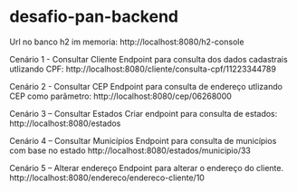 # desafio-pan-backend

Url no banco h2 im memoria: 
http://localhost:8080/h2-console

Cenário 1 - Consultar Cliente
Endpoint para consulta dos dados cadastrais utlizando CPF:
http://localhost:8080/cliente/consulta-cpf/11223344789

Cenário 2 - Consultar CEP
Endpoint para consulta de endereço utlizando CEP como parâmetro: 
http://localhost:8080/cep/06268000

Cenário 3 – Consultar Estados
Criar endpoint para consulta de estados:
http://localhost:8080/estados

Cenário 4 – Consultar Municípios
Endpoint para consulta de municípios com base no estado
http://localhost:8080/estados/municipio/33

Cenário 5 – Alterar endereço
Endpoint para alterar o endereço do cliente.
http://localhost:8080/endereco/endereco-cliente/10


